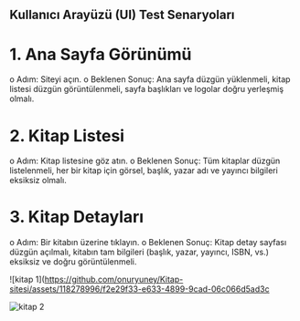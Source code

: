 ## Kullanıcı Arayüzü (UI) Test Senaryoları 

# 1. Ana Sayfa Görünümü
o Adım: Siteyi açın.
o Beklenen Sonuç: Ana sayfa düzgün yüklenmeli, kitap listesi düzgün
görüntülenmeli, sayfa başlıkları ve logolar doğru yerleşmiş olmalı.

# 2. Kitap Listesi
o Adım: Kitap listesine göz atın.
o Beklenen Sonuç: Tüm kitaplar düzgün listelenmeli, her bir kitap için görsel,
başlık, yazar adı ve yayıncı bilgileri eksiksiz olmalı.

# 3. Kitap Detayları
o Adım: Bir kitabın üzerine tıklayın.
o Beklenen Sonuç: Kitap detay sayfası düzgün açılmalı, kitabın tam bilgileri
(başlık, yazar, yayıncı, ISBN, vs.) eksiksiz ve doğru görüntülenmeli.

![kitap 1](https://github.com/onuryuney/Kitap-sitesi/assets/118278996/f2e29f33-e633-4899-9cad-06c066d5ad3c

![kitap 2](https://github.com/onuryuney/Kitap-sitesi/assets/118278996/3755a2d5-8abf-4daa-ae87-5c54148dfda2)

